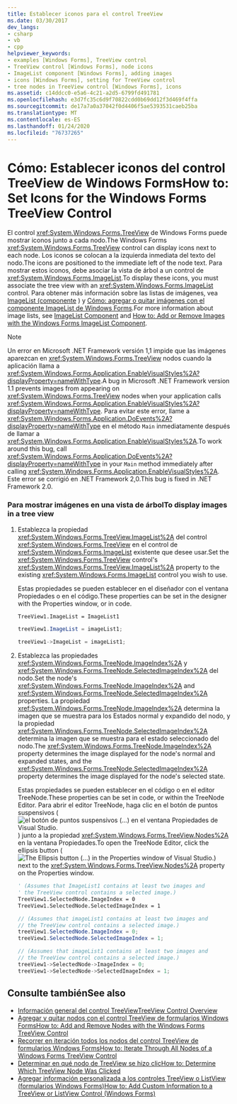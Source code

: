 ```yaml
---
title: Establecer iconos para el control TreeView
ms.date: 03/30/2017
dev_langs:
- csharp
- vb
- cpp
helpviewer_keywords:
- examples [Windows Forms], TreeView control
- TreeView control [Windows Forms], node icons
- ImageList component [Windows Forms], adding images
- icons [Windows Forms], setting for TreeView control
- tree nodes in TreeView control [Windows Forms], icons
ms.assetid: c14ddcc0-e5a6-4c21-a2d5-6799fd491781
ms.openlocfilehash: e3d7fc35c6d9f70822cdd0b69dd12f3d469f4ffa
ms.sourcegitcommit: de17a7a0a37042f0d4406f5ae5393531caeb25ba
ms.translationtype: MT
ms.contentlocale: es-ES
ms.lasthandoff: 01/24/2020
ms.locfileid: "76737265"
---
```

# <a name="how-to-set-icons-for-the-windows-forms-treeview-control"></a><span data-ttu-id="4ab5f-102">Cómo: Establecer iconos del control TreeView de Windows Forms</span><span class="sxs-lookup"><span data-stu-id="4ab5f-102">How to: Set Icons for the Windows Forms TreeView Control</span></span>
<span data-ttu-id="4ab5f-103">El control <xref:System.Windows.Forms.TreeView> de Windows Forms puede mostrar iconos junto a cada nodo.</span><span class="sxs-lookup"><span data-stu-id="4ab5f-103">The Windows Forms <xref:System.Windows.Forms.TreeView> control can display icons next to each node.</span></span> <span data-ttu-id="4ab5f-104">Los iconos se colocan a la izquierda inmediata del texto del nodo.</span><span class="sxs-lookup"><span data-stu-id="4ab5f-104">The icons are positioned to the immediate left of the node text.</span></span> <span data-ttu-id="4ab5f-105">Para mostrar estos iconos, debe asociar la vista de árbol a un control de <xref:System.Windows.Forms.ImageList>.</span><span class="sxs-lookup"><span data-stu-id="4ab5f-105">To display these icons, you must associate the tree view with an <xref:System.Windows.Forms.ImageList> control.</span></span> <span data-ttu-id="4ab5f-106">Para obtener más información sobre las listas de imágenes, vea [ImageList (componente](imagelist-component-windows-forms.md) ) y [Cómo: agregar o quitar imágenes con el componente ImageList de Windows Forms](how-to-add-or-remove-images-with-the-windows-forms-imagelist-component.md).</span><span class="sxs-lookup"><span data-stu-id="4ab5f-106">For more information about image lists, see [ImageList Component](imagelist-component-windows-forms.md) and [How to: Add or Remove Images with the Windows Forms ImageList Component](how-to-add-or-remove-images-with-the-windows-forms-imagelist-component.md).</span></span>  
  
> [!NOTE]
> <span data-ttu-id="4ab5f-107">Un error en Microsoft .NET Framework versión 1,1 impide que las imágenes aparezcan en <xref:System.Windows.Forms.TreeView> nodos cuando la aplicación llama a <xref:System.Windows.Forms.Application.EnableVisualStyles%2A?displayProperty=nameWithType>.</span><span class="sxs-lookup"><span data-stu-id="4ab5f-107">A bug in Microsoft .NET Framework version 1.1 prevents images from appearing on <xref:System.Windows.Forms.TreeView> nodes when your application calls <xref:System.Windows.Forms.Application.EnableVisualStyles%2A?displayProperty=nameWithType>.</span></span> <span data-ttu-id="4ab5f-108">Para evitar este error, llame a <xref:System.Windows.Forms.Application.DoEvents%2A?displayProperty=nameWithType> en el método `Main` inmediatamente después de llamar a <xref:System.Windows.Forms.Application.EnableVisualStyles%2A>.</span><span class="sxs-lookup"><span data-stu-id="4ab5f-108">To work around this bug, call <xref:System.Windows.Forms.Application.DoEvents%2A?displayProperty=nameWithType> in your `Main` method immediately after calling <xref:System.Windows.Forms.Application.EnableVisualStyles%2A>.</span></span> <span data-ttu-id="4ab5f-109">Este error se corrigió en .NET Framework 2,0.</span><span class="sxs-lookup"><span data-stu-id="4ab5f-109">This bug is fixed in .NET Framework 2.0.</span></span>  
  
### <a name="to-display-images-in-a-tree-view"></a><span data-ttu-id="4ab5f-110">Para mostrar imágenes en una vista de árbol</span><span class="sxs-lookup"><span data-stu-id="4ab5f-110">To display images in a tree view</span></span>  
  
1. <span data-ttu-id="4ab5f-111">Establezca la propiedad <xref:System.Windows.Forms.TreeView.ImageList%2A> del control <xref:System.Windows.Forms.TreeView> en el control de <xref:System.Windows.Forms.ImageList> existente que desee usar.</span><span class="sxs-lookup"><span data-stu-id="4ab5f-111">Set the <xref:System.Windows.Forms.TreeView> control's <xref:System.Windows.Forms.TreeView.ImageList%2A> property to the existing <xref:System.Windows.Forms.ImageList> control you wish to use.</span></span>  
  
     <span data-ttu-id="4ab5f-112">Estas propiedades se pueden establecer en el diseñador con el ventana Propiedades o en el código.</span><span class="sxs-lookup"><span data-stu-id="4ab5f-112">These properties can be set in the designer with the Properties window, or in code.</span></span>  
  
    ```vb  
    TreeView1.ImageList = ImageList1  
    ```  
  
    ```csharp  
    treeView1.ImageList = imageList1;  
    ```  
  
    ```cpp  
    treeView1->ImageList = imageList1;  
    ```  
  
2. <span data-ttu-id="4ab5f-113">Establezca las propiedades <xref:System.Windows.Forms.TreeNode.ImageIndex%2A> y <xref:System.Windows.Forms.TreeNode.SelectedImageIndex%2A> del nodo.</span><span class="sxs-lookup"><span data-stu-id="4ab5f-113">Set the node's <xref:System.Windows.Forms.TreeNode.ImageIndex%2A> and <xref:System.Windows.Forms.TreeNode.SelectedImageIndex%2A> properties.</span></span> <span data-ttu-id="4ab5f-114">La propiedad <xref:System.Windows.Forms.TreeNode.ImageIndex%2A> determina la imagen que se muestra para los Estados normal y expandido del nodo, y la propiedad <xref:System.Windows.Forms.TreeNode.SelectedImageIndex%2A> determina la imagen que se muestra para el estado seleccionado del nodo.</span><span class="sxs-lookup"><span data-stu-id="4ab5f-114">The <xref:System.Windows.Forms.TreeNode.ImageIndex%2A> property determines the image displayed for the node's normal and expanded states, and the <xref:System.Windows.Forms.TreeNode.SelectedImageIndex%2A> property determines the image displayed for the node's selected state.</span></span>  
  
     <span data-ttu-id="4ab5f-115">Estas propiedades se pueden establecer en el código o en el editor TreeNode.</span><span class="sxs-lookup"><span data-stu-id="4ab5f-115">These properties can be set in code, or within the TreeNode Editor.</span></span> <span data-ttu-id="4ab5f-116">Para abrir el editor TreeNode, haga clic en el botón de puntos suspensivos (![el botón de puntos suspensivos (...) en el ventana Propiedades de Visual Studio.](./media/visual-studio-ellipsis-button.png)) junto a la propiedad <xref:System.Windows.Forms.TreeView.Nodes%2A> en la ventana Propiedades.</span><span class="sxs-lookup"><span data-stu-id="4ab5f-116">To open the TreeNode Editor, click the ellipsis button ( ![The Ellipsis button (...) in the Properties window of Visual Studio.](./media/visual-studio-ellipsis-button.png)) next to the <xref:System.Windows.Forms.TreeView.Nodes%2A> property on the Properties window.</span></span>  
  
    ```vb  
    ' (Assumes that ImageList1 contains at least two images and  
    ' the TreeView control contains a selected image.)  
    TreeView1.SelectedNode.ImageIndex = 0  
    TreeView1.SelectedNode.SelectedImageIndex = 1  
    ```  
  
    ```csharp  
    // (Assumes that imageList1 contains at least two images and  
    // the TreeView control contains a selected image.)  
    treeView1.SelectedNode.ImageIndex = 0;  
    treeView1.SelectedNode.SelectedImageIndex = 1;  
    ```  
  
    ```cpp  
    // (Assumes that imageList1 contains at least two images and  
    // the TreeView control contains a selected image.)  
    treeView1->SelectedNode->ImageIndex = 0;  
    treeView1->SelectedNode->SelectedImageIndex = 1;  
    ```  
  
## <a name="see-also"></a><span data-ttu-id="4ab5f-117">Consulte también</span><span class="sxs-lookup"><span data-stu-id="4ab5f-117">See also</span></span>

- [<span data-ttu-id="4ab5f-118">Información general del control TreeView</span><span class="sxs-lookup"><span data-stu-id="4ab5f-118">TreeView Control Overview</span></span>](treeview-control-overview-windows-forms.md)
- [<span data-ttu-id="4ab5f-119">Agregar y quitar nodos con el control TreeView de formularios Windows Forms</span><span class="sxs-lookup"><span data-stu-id="4ab5f-119">How to: Add and Remove Nodes with the Windows Forms TreeView Control</span></span>](how-to-add-and-remove-nodes-with-the-windows-forms-treeview-control.md)
- [<span data-ttu-id="4ab5f-120">Recorrer en iteración todos los nodos del control TreeView de formularios Windows Forms</span><span class="sxs-lookup"><span data-stu-id="4ab5f-120">How to: Iterate Through All Nodes of a Windows Forms TreeView Control</span></span>](how-to-iterate-through-all-nodes-of-a-windows-forms-treeview-control.md)
- [<span data-ttu-id="4ab5f-121">Determinar en qué nodo de TreeView se hizo clic</span><span class="sxs-lookup"><span data-stu-id="4ab5f-121">How to: Determine Which TreeView Node Was Clicked</span></span>](how-to-determine-which-treeview-node-was-clicked-windows-forms.md)
- [<span data-ttu-id="4ab5f-122">Agregar información personalizada a los controles TreeView o ListView (formularios Windows Forms)</span><span class="sxs-lookup"><span data-stu-id="4ab5f-122">How to: Add Custom Information to a TreeView or ListView Control (Windows Forms)</span></span>](add-custom-information-to-a-treeview-or-listview-control-wf.md)
